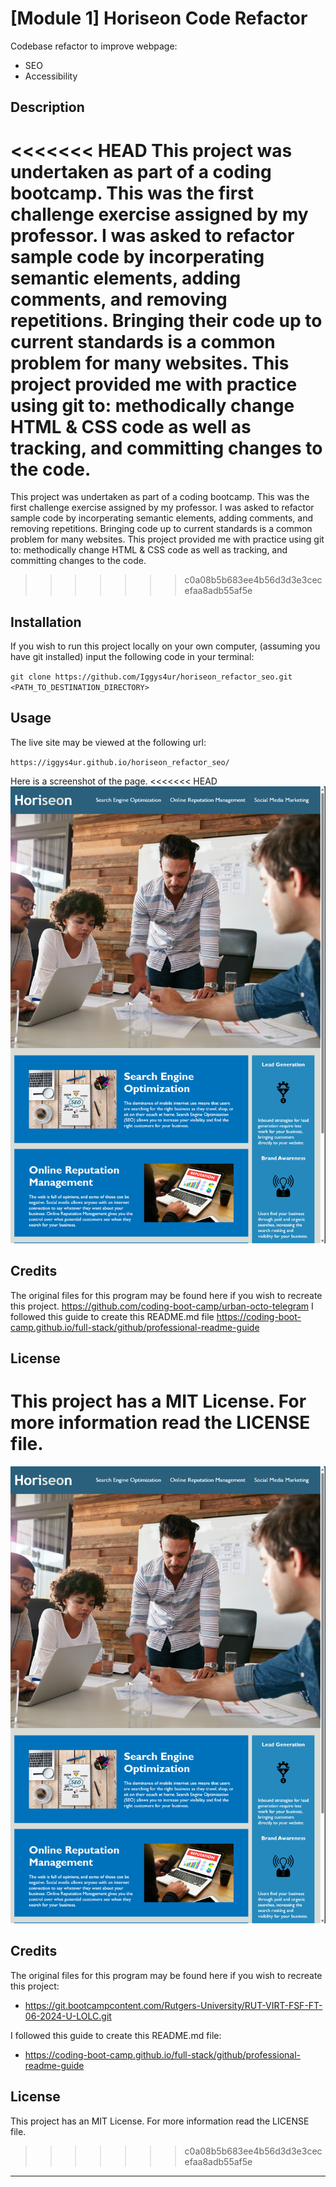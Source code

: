 # [Module 1] Horiseon Code Refactor
Codebase refactor to improve webpage:
- SEO
- Accessibility

## Description
<<<<<<< HEAD
This project was undertaken as part of a coding bootcamp. This was the first challenge exercise assigned by my professor. I was asked to refactor sample code by incorperating semantic elements, adding comments, and removing repetitions. Bringing their code up to current standards is a common problem for many websites. This project provided me with practice using git to: methodically change HTML & CSS code as well as tracking, and committing changes to the code.
=======
This project was undertaken as part of a coding bootcamp. This was the first challenge exercise assigned by my professor. I was asked to refactor sample code by incorperating semantic elements, adding comments, and removing repetitions. Bringing code up to current standards is a common problem for many websites. This project provided me with practice using git to: methodically change HTML & CSS code as well as tracking, and committing changes to the code.
>>>>>>> c0a08b5b683ee4b56d3d3e3cecefaa8adb55af5e

## Installation
If you wish to run this project locally on your own computer, (assuming you have git installed) input the following code in your terminal:

`git clone https://github.com/Iggys4ur/horiseon_refactor_seo.git <PATH_TO_DESTINATION_DIRECTORY>`

## Usage
The live site may be viewed at the following url:

`https://iggys4ur.github.io/horiseon_refactor_seo/`

Here is a screenshot of the page.
<<<<<<< HEAD
![Alt text](./assets/images/final-result.png)
    
## Credits
The original files for this program may be found here if you wish to recreate this project.
https://github.com/coding-boot-camp/urban-octo-telegram
I followed this guide to create this README.md file
https://coding-boot-camp.github.io/full-stack/github/professional-readme-guide
## License
This project has a MIT License. For more information read the LICENSE file.
=======

![Alt text](./assets/images/final-result.png)
    
## Credits
The original files for this program may be found here if you wish to recreate this project:
- https://git.bootcampcontent.com/Rutgers-University/RUT-VIRT-FSF-FT-06-2024-U-LOLC.git

I followed this guide to create this README.md file:
- https://coding-boot-camp.github.io/full-stack/github/professional-readme-guide

## License
This project has an MIT License. For more information read the LICENSE file.

>>>>>>> c0a08b5b683ee4b56d3d3e3cecefaa8adb55af5e
---